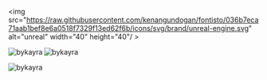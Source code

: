  <img src="https://raw.githubusercontent.com/kenangundogan/fontisto/036b7eca71aab1bef8e6a0518f7329f13ed62f6b/icons/svg/brand/unreal-engine.svg" alt="unreal" width="40" height="40"/ > </a> </p>

<p><img align="left" src="https://github-readme-stats.vercel.app/api/top-langs?username=bykayra&show_icons=true&locale=tr&layout=compact" alt="bykayra" /> </p>

<p> <img align="center" src="https://github-readme-stats.vercel.app/api?username=bykayra&show_icons=true&locale=en" alt="bykayra" /> </p>

<p><img align="center" src="https://github-readme-streak-stats.herokuapp.com/?user=bykayra&" alt="bykayra" /></p>
